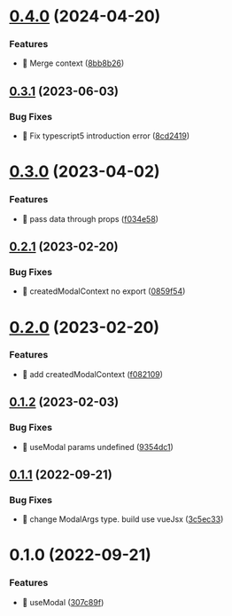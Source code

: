 

# [0.4.0](https://github.com/JinghuiS/vue-modal-provider/compare/v0.3.1...v0.4.0) (2024-04-20)


### Features

* 🎸 Merge context ([8bb8b26](https://github.com/JinghuiS/vue-modal-provider/commit/8bb8b2624074faf051891ec952407fdf8c59c202))

## [0.3.1](https://github.com/JinghuiS/vue-modal-provider/compare/v0.3.0...v0.3.1) (2023-06-03)


### Bug Fixes

* 🐛 Fix typescript5 introduction error ([8cd2419](https://github.com/JinghuiS/vue-modal-provider/commit/8cd2419fd28d3d96a0baf8378a2268936d210f0e))

# [0.3.0](https://github.com/JinghuiS/vue-modal-provider/compare/v0.2.1...v0.3.0) (2023-04-02)


### Features

* 🎸 pass data through props ([f034e58](https://github.com/JinghuiS/vue-modal-provider/commit/f034e5892f30e38c0dce06755fcdf0e2c0997570))

## [0.2.1](https://github.com/JinghuiS/vue-modal-provider/compare/v0.2.0...v0.2.1) (2023-02-20)


### Bug Fixes

* 🐛 createdModalContext no export ([0859f54](https://github.com/JinghuiS/vue-modal-provider/commit/0859f543e878b0d05275f6f71c2707ad950850dd))

# [0.2.0](https://github.com/JinghuiS/vue-modal-provider/compare/v0.1.2...v0.2.0) (2023-02-20)


### Features

* 🎸 add createdModalContext ([f082109](https://github.com/JinghuiS/vue-modal-provider/commit/f0821091ab5e7254b8162a699b88631ff38969c4))

## [0.1.2](https://github.com/JinghuiS/vue-modal-provider/compare/v0.1.1...v0.1.2) (2023-02-03)


### Bug Fixes

* 🐛 useModal params undefined ([9354dc1](https://github.com/JinghuiS/vue-modal-provider/commit/9354dc1d701f16abc2806ac987b89c7fa179b72f))

## [0.1.1](https://github.com/JinghuiS/vue-modal-provider/compare/v0.1.0...v0.1.1) (2022-09-21)


### Bug Fixes

* 🐛 change ModalArgs type.  build use vueJsx ([3c5ec33](https://github.com/JinghuiS/vue-modal-provider/commit/3c5ec33060f147efac6448c5f53e3db386a1493e))

# 0.1.0 (2022-09-21)


### Features

* 🎸 useModal ([307c89f](https://github.com/JinghuiS/vue-modal-provider/commit/307c89fd5d5d5f1e88aa32c21df64c74f86a4adc))